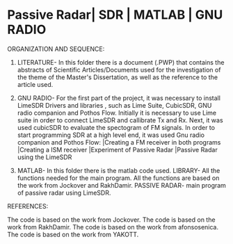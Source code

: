 # Passive Radar| SDR | MATLAB | GNU RADIO

ORGANIZATION AND SEQUENCE: 

 1. LITERATURE- In this folder there is a document (.PWP) that contains the abstracts of Scientific Articles/Documents used for the investigation of the theme of the Master's
Dissertation, as well as the reference to the article used.

 2. GNU RADIO- For the first part of the project, it was necessary to install LimeSDR Drivers and libraries , such as Lime Suite, CubicSDR, GNU radio companion and Pothos Flow.
Initially it is necessary to use Lime suite in order to connect LimeSDR and callibrate Tx and Rx.
Next, it was used cubicSDR to evaluate the spectogram of FM signals.
In order to start programming SDR at a high level end, it was used Gnu radio companion and Pothos Flow:
     |Creating a FM receiver in both programs
     |Creating a ISM receiver
     |Experiment of Passive Radar
     |Passive Radar using the LimeSDR

 3. MATLAB- In this folder there is the matlab code used.
  LIBRARY- All the functions needed for the main program. All the functions are based on the work from Jockover and RakhDamir.
  PASSIVE RADAR- main program of passive radar using LimeSDR.



REFERENCES:

The code is based on the work from Jockover.
The code is based on the work from RakhDamir.
The code is based on the work from afonsosenica.
The code is based on the work from YAKOTT.
